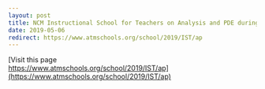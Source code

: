```yaml
---
layout: post
title: NCM Instructional School for Teachers on Analysis and PDE during May 6-18, 2019.
date: 2019-05-06
redirect: https://www.atmschools.org/school/2019/IST/ap
---
```


[Visit this page <br>
https://www.atmschools.org/school/2019/IST/ap](https://www.atmschools.org/school/2019/IST/ap)

